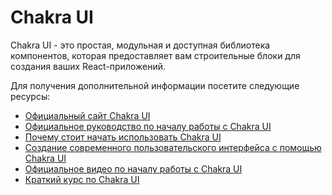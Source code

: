 # Chakra UI

Chakra UI - это простая, модульная и доступная библиотека компонентов, которая предоставляет вам строительные блоки для создания ваших React-приложений.

Для получения дополнительной информации посетите следующие ресурсы:

- [Официальный сайт Chakra UI](https://chakra-ui.com/)
- [Официальное руководство по началу работы с Chakra UI](https://chakra-ui.com/docs/getting-started)
- [Почему стоит начать использовать Chakra UI](https://www.freecodecamp.org/news/why-should-you-start-using-chakraui/)
- [Создание современного пользовательского интерфейса с помощью Chakra UI](https://egghead.io/courses/build-a-modern-user-interface-with-chakra-ui-fac68106)
- [Официальное видео по началу работы с Chakra UI](https://youtu.be/wI2vqXsjsIo)
- [Краткий курс по Chakra UI](https://youtu.be/s-bIsz-NR3c)
